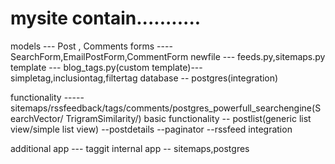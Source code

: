 # mysite contain...........
models --- Post , Comments
forms ---- SearchForm,EmailPostForm,CommentForm
newfile --- feeds.py,sitemaps.py
template --- blog_tags.py(custom template)---simpletag,inclusiontag,filtertag
database -- postgres(integration)


functionality ----- sitemaps/rssfeedback/tags/comments/postgres_powerfull_searchengine(SearchVector/ TrigramSimilarity/)
basic functionality -- postlist(generic list view/simple list view)
                    --postdetails
                    --paginator
                    --rssfeed integration
                    
additional app --- taggit
internal app --  sitemaps,postgres
